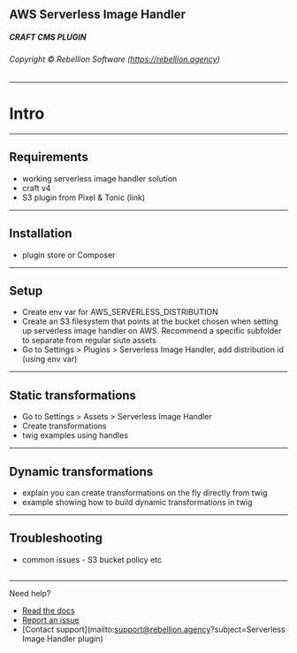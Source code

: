 ## AWS Serverless Image Handler
##### CRAFT CMS PLUGIN
###### Copyright © Rebellion Software (https://rebellion.agency)

##

---

# Intro




---

## Requirements

- working serverless image handler solution
- craft v4
- S3 plugin from Pixel & Tonic (link)


--- 

## Installation

- plugin store or Composer  


---

## Setup

- Create env var for AWS_SERVERLESS_DISTRIBUTION
- Create an S3 filesystem that points at the bucket chosen when setting up serverless image handler on AWS. Recommend a specific subfolder to separate from regular siute assets 
- Go to Settings > Plugins > Serverless Image Handler, add distribution id (using env var)


---

## Static transformations

- Go to Settings > Assets > Serverless Image Handler 
- Create transformations
- twig examples using handles



---

## Dynamic transformations

- explain you can create transformations on the fly directly from twig
- example showing how to build dynamic transformations in twig



---

## Troubleshooting

- common issues - S3 bucket policy etc





##

---

Need help?

- [Read the docs](https://rebellion.agency/craft-cms/plugins/serverless-image-handler/docs)
- [Report an issue](https://github.com/rebellionagency/serverless-image-handler/issues)
- [Contact support](mailto:support@rebellion.agency?subject=Serverless Image Handler plugin)
